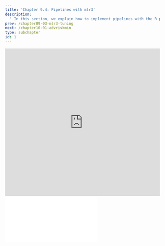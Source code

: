 ```yaml
---
title: 'Chapter 9.4: Pipelines with mlr3'
description:
  ' In this section, we explain how to implement pipelines with the R package mlr3.'
prev: /chapter09-03-mlr3-tuning
next: /chapter10-01-advriskmin
type: subchapter
id: 1
---
```




<exercise id="1" title="Video Lecture">
<iframe width="100%" height="480" src="https://www.youtube.com/embed/wSBV7rfVpyc" frameborder="0" allow="accelerometer; autoplay; encrypted-media; gyroscope; picture-in-picture" allowfullscreen></iframe>
</exercise>



<exercise id="2" title="Slides">
<object data="pdfs/9/slides-mlr3-pipelines.pdf" type="application/pdf" style="width:100%;height:480px">
    <embed src="pdfs/9/slides-mlr3-pipelines.pdf" type="application/pdf" />
</object>
</exercise>


